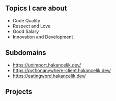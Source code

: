 ## Topics I care about

- Code Quality
- Respect and Love
- Good Salary
- Innovation and Development

## Subdomains

- https://unimport.hakancelik.dev/
- https://pythonanywhere-client.hakancelik.dev/
- https://eatingword.hakancelik.dev/

## Projects
